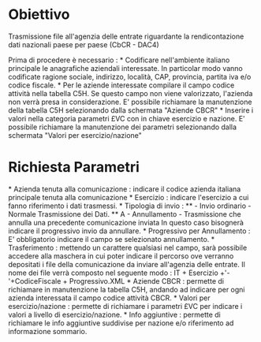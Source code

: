 
# Obiettivo

Trasmissione file all'agenzia delle entrate riguardante la rendicontazione dati nazionali paese per paese (CbCR - DAC4)

Prima di procedere è necessario : 
\* Codificare nell'ambiente italiano principale le anagrafiche aziendali interessate. In particolar modo vanno codificate ragione sociale, indirizzo, località, CAP, provincia, partita iva e/o codice fiscale.
\* Per le aziende interessate compilare il campo codice attività nella tabella C5H. Se questo campo non viene valorizzato, l'azienda non verrà presa in considerazione. E' possibile richiamare la manutenzione della tabella C5H selezionando dalla schermata "Aziende CBCR"
\* Inserire i valori nella categoria parametri £VC con in chiave esercizio e nazione. E' possibile richiamare la manutenzione dei parametri selezionando dalla schermata "Valori per esercizio/nazione"

# Richiesta Parametri

\* Azienda tenuta alla comunicazione :   indicare il codice azienda italiana principale tenuta   alla comunicazione
\* Esercizio :  indicare l'esercizio a cui fanno riferimento i dati trasmessi.
\* Tipologia di invio : 
\*\*   - Invio ordinario - Normale Trasmissione dei Dati.
\*\* A - Annullamento - Trasmissione che annulla  una precedente comunicazione inviata In questo caso bisognerà indicare il progressivo invio da annullare.
\* Progressivo per Annullamento :  E' obbligatorio indicare il campo se selezionato annullamento.
\* Trasferimento :  mettendo un carattere qualsiasi nel campo, sarà possibile   accedere alla maschera in cui poter indicare il percorso ove verranno depositati i file della   comunicazione da inviare all'agenzia delle entrate.   Il nome dei file verrà composto nel seguente modo :    IT + Esercizio +'-'+CodiceFiscale + Progressivo.XML
\* Aziende CBCR :  permette di richiamare in manutenzione la tabella C5H, andando ad indicare   per ogni azienda interessata il campo codice attività CBCR.
\* Valori per esercizio/nazione :  permette di richiamare i parametri £VC per indicare i valori   a livello di esercizio/nazione.
\* Info aggiuntive :  permette di richiamare le info aggiuntive suddivise per nazione e/o   riferimento ad informazione sommario.
